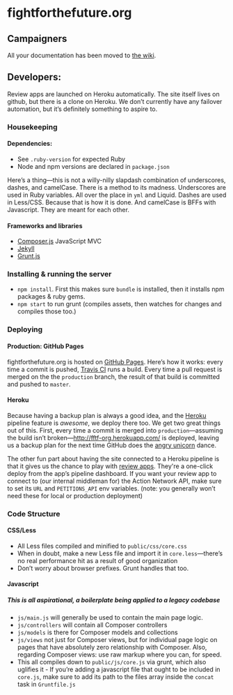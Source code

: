 # fightforthefuture.org  

## Campaigners

All your documentation has been moved to [the wiki][00].

## Developers:

Review apps are launched on Heroku automatically. The site itself lives on github, but there is a clone on Heroku. We don’t currently have any failover automation, but it’s definitely something to aspire to.

### Housekeeping

#### Dependencies:

- See `.ruby-version` for expected Ruby
- Node and npm versions are declared in `package.json`

Here’s a thing—this is not a willy-nilly slapdash combination of underscores, dashes, and camelCase. There is a method to its madness. Underscores are used in Ruby variables. All over the place in `yml` and Liquid. Dashes are used in Less/CSS. Because that is how it is done. And camelCase is BFFs with Javascript. They are meant for each other.

#### Frameworks and libraries

- [Composer.js][02] JavaScript MVC
- [Jekyll][03]
- [Grunt.js][04]

### Installing & running the server

- `npm install`. First this makes sure `bundle` is installed, then it installs npm packages & ruby gems.
- `npm start` to run grunt (compiles assets, then watches for changes and compiles those too.)

### Deploying

#### Production: GitHub Pages

fightforthefuture.org is hosted on [GitHub Pages][06]. Here’s how it works: every time a commit is pushed, [Travis CI][01] runs a build. Every time a pull request is merged on the the `production` branch, the result of that build is committed and pushed to `master`.

#### Heroku

Because having a backup plan is always a good idea, and the [Heroku][05] pipeline feature is *awesome*, we deploy there too. We get two great things out of this. First, every time a commit is merged into `production`—assuming the build isn’t broken—<http://fftf-org.herokuapp.com/> is deployed, leaving us a backup plan for the next time GitHub does the [angry unicorn][05] dance.

The other fun part about having the site connected to a Heroku pipeline is that it gives us the chance to play with [review apps][07]. They're a one-click deploy from the app’s pipeline dashboard. If you want your review app to connect to (our internal middleman for) the Action Network API, make sure to set its `URL` and `PETITIONS_API` env variables. (note: you generally won’t need these for local or production deployment)

### Code Structure

#### CSS/Less

- All Less files compiled and minified to `public/css/core.css`
- When in doubt, make a new Less file and import it in `core.less`—there’s no real performance hit as a result of good organization
- Don’t worry about browser prefixes. Grunt handles that too.

#### Javascript

##### This is all aspirational, a boilerplate being applied to a legacy codebase

- `js/main.js` will generally be used to contain the main page logic.
- `js/controllers` will contain all Composer controllers
- `js/models` is there for Composer models and collections
- `js/views` not just for Composer views, but for individual page logic on pages that have absolutely zero relationship with Composer. Also, regarding Composer views: use raw markup where you can, for speed.
- This all compiles down to `public/js/core.js` via grunt, which also uglifies it - If you’re adding a javascript file that ought to be included in `core.js`, make sure to add its path to the files array inside the `concat` task in `Gruntfile.js`

[00]: https://github.com/fightforthefuture/fightforthefuture.github.io/wiki
[01]: https://travis-ci.org/fightforthefuture/fightforthefuture.github.io/
[02]: https://lyonbros.github.io/composer.js/
[03]: http://jekyllrb.com/docs/home/
[04]: http://gruntjs.com/getting-started
[05]: https://github.com/503.html
[06]: https://help.github.com/articles/user-organization-and-project-pages/#user--organization-pages
[07]: https://devcenter.heroku.com/articles/github-integration-review-apps
